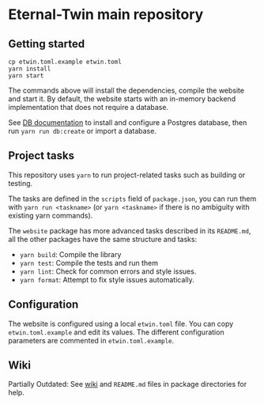 # Eternal-Twin main repository

## Getting started

```
cp etwin.toml.example etwin.toml
yarn install
yarn start
```

The commands above will install the dependencies, compile the website and start it.
By default, the website starts with an in-memory backend implementation that does not require a database.

See [DB documentation](./docs/db.md) to install and configure a Postgres database, then run `yarn run db:create` or import a database.

## Project tasks

This repository uses `yarn` to run project-related tasks such as building or testing.

The tasks are defined in the `scripts` field of `package.json`, you can run them with `yarn run <taskname>` (or `yarn <taskname>` if there is no ambiguity with existing yarn commands).

The `website` package has more advanced tasks described in its `README.md`, all the other packages have the same structure and tasks:

- `yarn build`: Compile the library
- `yarn test`: Compile the tests and run them
- `yarn lint`: Check for common errors and style issues.
- `yarn format`: Attempt to fix style issues automatically.

## Configuration

The website is configured using a local `etwin.toml` file. You can copy `etwin.toml.example` and edit its values.
The different configuration parameters are commented in `etwin.toml.example`.

## Wiki

Partially Outdated: See [wiki](https://gitlab.com/eternal-twin/etwin/-/wikis/home) and `README.md` files in package directories for help.

